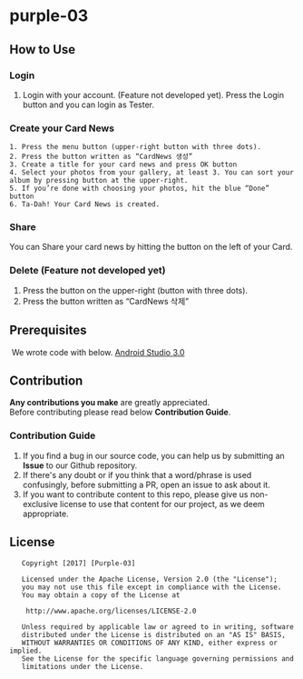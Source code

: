 # purple-03


## How to Use

### Login
1. Login with your account. (Feature not developed yet). 
Press the Login button and you can login as Tester. 

### Create your Card News
~~~~
1. Press the menu button (upper-right button with three dots). 
2. Press the button written as “CardNews 생성”
3. Create a title for your card news and press OK button
4. Select your photos from your gallery, at least 3. You can sort your album by pressing button at the upper-right.
5. If you’re done with choosing your photos, hit the blue “Done” button  
6. Ta-Dah! Your Card News is created. 
~~~~

### Share

You can Share your card news by hitting the button on the left of your Card.

### Delete (Feature not developed yet)

1. Press the button on the upper-right (button with three dots). 
2. Press the button written as “CardNews 삭제”


## Prerequisites
  We wrote code with below.
 [Android Studio 3.0](https://developer.android.com/studio/preview/index.html?hl=ko)
  


## Contribution

  **Any contributions you make** are greatly appreciated.  
  Before contributing please read below **Contribution Guide**.    

### Contribution Guide

1. If you find a bug in our source code, you can help us by submitting an **Issue** to our Github repository.
2. If there's any doubt or if you think that a word/phrase is used confusingly, before submitting a PR, open an issue to ask about it. 
3. If you want to contribute content to this repo, please give us non-exclusive license to use that content for our project, as we deem appropriate.


## License
~~~~
   Copyright [2017] [Purple-03]

   Licensed under the Apache License, Version 2.0 (the "License");
   you may not use this file except in compliance with the License.
   You may obtain a copy of the License at

    http://www.apache.org/licenses/LICENSE-2.0

   Unless required by applicable law or agreed to in writing, software
   distributed under the License is distributed on an "AS IS" BASIS,
   WITHOUT WARRANTIES OR CONDITIONS OF ANY KIND, either express or implied.
   See the License for the specific language governing permissions and
   limitations under the License.
~~~~
